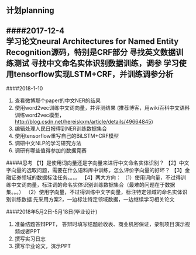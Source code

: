 计划planning
-------------
####2017-12-4   
 学习论文neural Architectures for Named Entity Recognition源码，特别是CRF部分
 寻找英文数据训练测试
 寻找中文命名实体识别数据训练，调参
 学习使用tensorflow实现LSTM+CRF，并训练调参分析
 -------
 ####2018-1-10
 1. 查看微博那个paper的中文NER的结果
 2. 使用word2vec训练中文词向量，并评测结果
 (推荐博客，用wiki百科中文语料训练word2vec模型，http://blog.csdn.net/hereiskxm/article/details/49664845)
 3. 编辑处理人民日报得到NER训练数据集合
 4. 使用tensorflow重写自己的BiLSTM+CRF模型
 5. 调研中文NLP的学习研究方法
 6. 调研有哪些值得参加的数据竞赛
 
 #####思考
  【1】是使用词向量还是字向量来进行中文命名实体识别？
  【2】中文字向量的选取问题，需要在什么语料库中训练，怎么评价字向量的好坏？
  【3】金融证券领域的数据标注任务。。。。
  【4】两大方向： （1）使用词向量，不过得训练中文词向量，标注词的命名实体识别训练数据集合（最难的问题在于数据集。。。）
    （2）使用字向量，不过得训练中文字向量，标注特定领域的命名实体识别训练数据
    先采用方案2，一边标注特定领域数据，一边继续学习相关论文
  
####2018年5月2日-5月18日(毕业设计)
1. 准备结题答辩PPT， 答辩时填写结题验收表、商业机密保证，录制项目演示视频或者PPT
2. 撰写实习日志
3. 撰写毕业论文，演示PPT